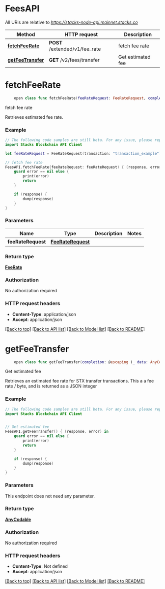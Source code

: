 # FeesAPI

All URIs are relative to *https://stacks-node-api.mainnet.stacks.co*

Method | HTTP request | Description
------------- | ------------- | -------------
[**fetchFeeRate**](FeesAPI.md#fetchfeerate) | **POST** /extended/v1/fee_rate | fetch fee rate
[**getFeeTransfer**](FeesAPI.md#getfeetransfer) | **GET** /v2/fees/transfer | Get estimated fee


# **fetchFeeRate**
```swift
    open class func fetchFeeRate(feeRateRequest: FeeRateRequest, completion: @escaping (_ data: FeeRate?, _ error: Error?) -> Void)
```

fetch fee rate

Retrieves estimated fee rate.

### Example
```swift
// The following code samples are still beta. For any issue, please report via http://github.com/OpenAPITools/openapi-generator/issues/new
import Stacks Blockchain API Client

let feeRateRequest = FeeRateRequest(transaction: "transaction_example") // FeeRateRequest | 

// fetch fee rate
FeesAPI.fetchFeeRate(feeRateRequest: feeRateRequest) { (response, error) in
    guard error == nil else {
        print(error)
        return
    }

    if (response) {
        dump(response)
    }
}
```

### Parameters

Name | Type | Description  | Notes
------------- | ------------- | ------------- | -------------
 **feeRateRequest** | [**FeeRateRequest**](FeeRateRequest.md) |  | 

### Return type

[**FeeRate**](FeeRate.md)

### Authorization

No authorization required

### HTTP request headers

 - **Content-Type**: application/json
 - **Accept**: application/json

[[Back to top]](#) [[Back to API list]](../README.md#documentation-for-api-endpoints) [[Back to Model list]](../README.md#documentation-for-models) [[Back to README]](../README.md)

# **getFeeTransfer**
```swift
    open class func getFeeTransfer(completion: @escaping (_ data: AnyCodable?, _ error: Error?) -> Void)
```

Get estimated fee

Retrieves an estimated fee rate for STX transfer transactions. This a a fee rate / byte, and is returned as a JSON integer

### Example
```swift
// The following code samples are still beta. For any issue, please report via http://github.com/OpenAPITools/openapi-generator/issues/new
import Stacks Blockchain API Client


// Get estimated fee
FeesAPI.getFeeTransfer() { (response, error) in
    guard error == nil else {
        print(error)
        return
    }

    if (response) {
        dump(response)
    }
}
```

### Parameters
This endpoint does not need any parameter.

### Return type

[**AnyCodable**](AnyCodable.md)

### Authorization

No authorization required

### HTTP request headers

 - **Content-Type**: Not defined
 - **Accept**: application/json

[[Back to top]](#) [[Back to API list]](../README.md#documentation-for-api-endpoints) [[Back to Model list]](../README.md#documentation-for-models) [[Back to README]](../README.md)

